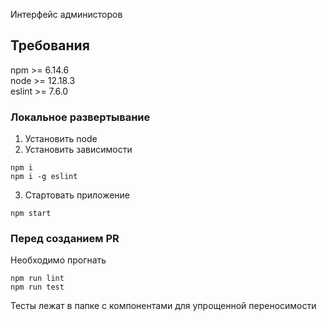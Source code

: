 Интерфейс администоров
## Требования 
npm >= 6.14.6 <br />
node >= 12.18.3 <br />
eslint >= 7.6.0

### Локальное развертывание
1. Установить node
2. Установить зависимости
```
npm i
npm i -g eslint
```
3. Стартовать приложение
```
npm start
```

### Перед созданием PR
Необходимо прогнать 
```
npm run lint
npm run test
```

Тесты лежат в папке с компонентами для упрощенной переносимости
